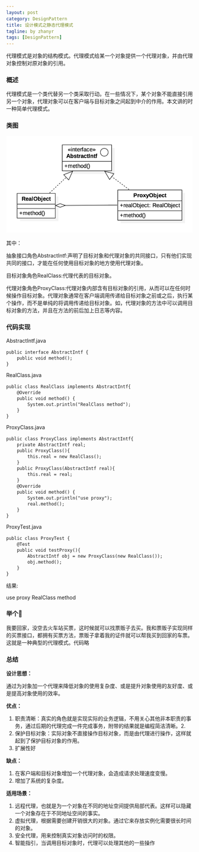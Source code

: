 ```yaml
---
layout: post
category: DesignPattern
title: 设计模式之静态代理模式
tagline: by zhanyr
tags: [DesignPattern]
---
```


代理模式是对象的结构模式。代理模式给某一个对象提供一个代理对象，并由代理对象控制对原对象的引用。

<!--more-->

### 概述
	
代理模式是一个类代替另一个类采取行动。在一些情况下，某个对象不能直接引用另一个对象，代理对象可以在客户端与目标对象之间起到中介的作用。本文讲的时一种简单代理模式。

### 类图

![代理模式类图](https://github.com/zhanyr/zhanyr.github.io/raw/master/_images/proxy.png)

其中：

抽象接口角色AbstractIntf:声明了目标对象和代理对象的共同接口，只有他们实现共同的接口，才能在任何使用目标对象的地方使用代理对象。

目标对象角色RealClass:代理代表的目标对象。

代理对象角色ProxyClass:代理对象内部含有目标对象的引用，从而可以在任何时候操作目标对象。代理对象通常在客户端调用传递给目标对象之前或之后，执行某个操作，而不是单纯的将调用传递给目标对象。如，代理对象的方法中可以调用目标对象的方法，并且在方法的前后加上日志等内容。


### 代码实现

AbstractIntf.java

	public interface AbstractIntf {
		public void method();
	}

RealClass.java
	
	public class RealClass implements AbstractIntf{
		@Override
		public void method() {
			System.out.println("RealClass method");
		}
	}
	
ProxyClass.java

	public class ProxyClass implements AbstractIntf{
		private AbstractIntf real;
		public ProxyClass(){
			this.real = new RealClass();
		}
		public ProxyClass(AbstractIntf real){
			this.real = real;
		}
		@Override
		public void method() {
			System.out.println("use proxy");
			real.method();
		}
	}
	
ProxyTest.java
	
	public class ProxyTest {
		@Test
		public void testProxy(){
			AbstractIntf obj = new ProxyClass(new RealClass());
			obj.method();
		}
	}
	
结果:

use proxy
RealClass method

### 举个🌰

我要回家，没空去火车站买票，这时候就可以找票贩子去买。我和票贩子实现同样的买票接口，都拥有买票方法，票贩子拿着我的证件就可以帮我买到回家的车票。这就是一种典型的代理模式。代码略
	
### 总结

**设计思想：**

通过为对象加一个代理来降低对象的使用复杂度、或是提升对象使用的友好度、或是提高对象使用的效率。

**优点：**

1. 职责清晰：真实的角色就是实现实际的业务逻辑，不用关心其他非本职责的事务，通过后期的代理完成一件完成事务，附带的结果就是编程简洁清晰。2. 
2. 保护目标对象：实际对象不直接操作目标对象，而是由代理进行操作，这样就起到了保护目标对象的作用。
3. 扩展性好

**缺点：**

1. 在客户端和目标对象增加一个代理对象，会造成请求处理速度变慢。
2. 增加了系统的复杂度。

**适用场景：**

1. 远程代理，也就是为一个对象在不同的地址空间提供局部代表。这样可以隐藏一个对象存在于不同地址空间的事实。
2. 虚拟代理，根据需要创建开销很大的对象。通过它来存放实例化需要很长时间的对象。
3. 安全代理，用来控制真实对象访问时的权限。
4. 智能指引，当调用目标对象时，代理可以处理其他的一些操作